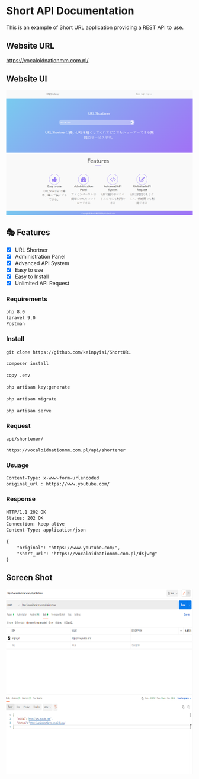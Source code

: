 # Short API Documentation

This is an example of Short URL application providing a REST
API to use.

## Website URL
https://vocaloidnationmm.com.pl/

## Website UI
<img src="https://github.com/keinpyisi/ShortURL/blob/main/screenshots/ui%20ss.png" />

<img src="https://github.com/keinpyisi/ShortURL/blob/main/screenshots/feature%20ss.png" />

## 🎭 Features
- [x] URL Shortner
- [x] Administration Panel
- [x] Advanced API System
- [x] Easy to use
- [x] Easy to Install
- [x] Unlimited API Request

### Requirements
    php 8.0
    laravel 9.0
    Postman
    

### Install

`git clone https://github.com/keinpyisi/ShortURL`

    composer install
 
    copy .env
 
    php artisan key:generate
 
    php artisan migrate
 
    php artisan serve

### Request

`api/shortener/`

    https://vocaloidnationmm.com.pl/api/shortener

### Usuage

    Content-Type: x-www-form-urlencoded
    original_url : https://www.youtube.com/


### Response

    HTTP/1.1 202 OK
    Status: 202 OK
    Connection: keep-alive
    Content-Type: application/json

    {
        "original": "https://www.youtube.com/",
        "short_url": "https://vocaloidnationmm.com.pl/dXjwcg"
    }

## Screen Shot

<img src="https://github.com/keinpyisi/ShortURL/blob/main/screenshots/api%20ss.png"  height="500"/>


